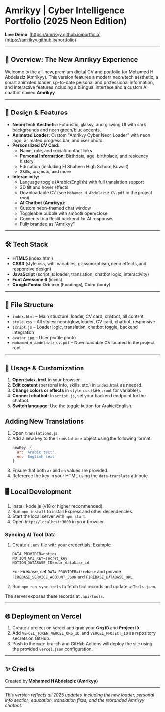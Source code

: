 # Amrikyy | Cyber Intelligence Portfolio (2025 Neon Edition)

**Live Demo:** [https://amrikyy.github.io/portfolio](https://amrikyy.github.io/portfolio)

---

## 🚀 Overview: The New Amrikyy Experience

Welcome to the all-new, premium digital CV and portfolio for Mohamed H Abdelaziz (Amrikyy). This version features a modern neon/tech aesthetic, a smart animated loader, up-to-date personal and professional information, and interactive features including a bilingual interface and a custom AI chatbot named **Amrikyy**.

---

## 🎨 Design & Features

- **Neon/Tech Aesthetic:** Futuristic, glassy, and glowing UI with dark backgrounds and neon green/blue accents.
- **Animated Loader:** Custom "Amrikyy Cyber Neon Loader" with neon logo, animated progress bar, and user photo.
- **Personalized CV Card:**
  - Name, role, and social/contact links
  - **Personal Information**: Birthdate, age, birthplace, and residency history
  - Education (including El Shaheen High School, Kuwait)
  - Skills, projects, and more
- **Interactivity:**
  - Language toggle (Arabic/English) with full translation support
  - 3D tilt and hover effects
  - Downloadable CV (see `Mohamed_H_Abdelaziz_CV.pdf` in the project root)
  - **AI Chatbot (Amrikyy):**
  - Custom neon-themed chat window
  - Toggleable bubble with smooth open/close
  - Connects to a Replit backend for AI responses
  - Fully branded as "Amrikyy"

---

## 🛠️ Tech Stack

- **HTML5** (index.html)
- **CSS3** (style.css, with variables, glassmorphism, neon effects, and responsive design)
- **JavaScript** (script.js: loader, translation, chatbot logic, interactivity)
- **Font Awesome 6** (icons)
- **Google Fonts:** Orbitron (headings), Cairo (body)

---

## 📁 File Structure

- `index.html` – Main structure: loader, CV card, chatbot, all content
- `style.css` – All styles: neon/glow, loader, CV card, chatbot, responsive
- `script.js` – Loader logic, translation, chatbot toggle, backend integration
- `avatar.jpg` – User profile photo
- `Mohamed_H_Abdelaziz_CV.pdf` – Downloadable CV located in the project root

---

## 🚦 Usage & Customization

1. **Open `index.html`** in your browser.
2. **Edit content** (personal info, skills, etc.) in `index.html` as needed.
3. **Change colors or effects** in `style.css` (see `:root` for variables).
4. **Connect chatbot**: In `script.js`, set your backend endpoint for the chatbot.
5. **Switch language**: Use the toggle button for Arabic/English.

## Adding New Translations

1. Open `translations.js`.
2. Add a new key to the `translations` object using the following format:
   ```javascript
   newKey: {
     ar: 'Arabic text',
     en: 'English text'
   }
   ```
3. Ensure that both `ar` and `en` values are provided.
4. Reference the key in your HTML using the `data-translate` attribute.

## 🖥️ Local Development

1. Install Node.js (v18 or higher recommended).
2. Run `npm install` to install Express and other dependencies.
3. Start the local server with `npm start`.
4. Open `http://localhost:3000` in your browser.

### Syncing AI Tool Data

1. Create a `.env` file with your credentials. Example:

   ```dotenv
   DATA_PROVIDER=notion
   NOTION_API_KEY=secret_key
   NOTION_DATABASE_ID=your_database_id
   ```

   For Firebase, set `DATA_PROVIDER=firebase` and provide `FIREBASE_SERVICE_ACCOUNT_JSON` and `FIREBASE_DATABASE_URL`.

2. Run `npm run sync-tools` to fetch tool records and update `aiTools.json`.

The server exposes these records at `/api/tools`.

---

## 🌐 Deployment on Vercel

1. Create a project on Vercel and grab your **Org ID** and **Project ID**.
2. Add `VERCEL_TOKEN`, `VERCEL_ORG_ID`, and `VERCEL_PROJECT_ID` as repository
   secrets on GitHub.
3. Push to the `main` branch and GitHub Actions will deploy the site using the
   provided `vercel.json` configuration.

---

## ✨ Credits

Created by **Mohamed H Abdelaziz (Amrikyy)**

---

*This version reflects all 2025 updates, including the new loader, personal info section, education, translation fixes, and the rebranded Amrikyy chatbot.*

